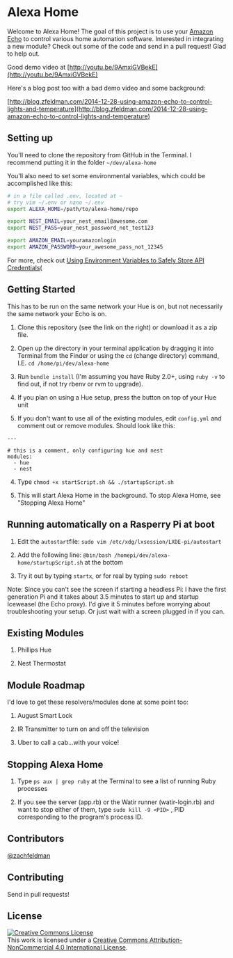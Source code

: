# Alexa Home

Welcome to Alexa Home! The goal of this project is to use your [Amazon Echo](http://amzn.to/1DO0ax3) to control various home automation software. Interested in integrating a new module? Check out some of the code and send in a pull request! Glad to help out.

Good demo video at [http://youtu.be/9AmxiGVBekE](http://youtu.be/9AmxiGVBekE)

Here's a blog post too with a bad demo video and some background:

[http://blog.zfeldman.com/2014-12-28-using-amazon-echo-to-control-lights-and-temperature](http://blog.zfeldman.com/2014-12-28-using-amazon-echo-to-control-lights-and-temperature)

## Setting up

You'll need to clone the repository from GitHub in the Terminal. I recommend putting it in the folder `~/dev/alexa-home`

You'll also need to set some environmental variables, which could be accomplished like this:

````bash
# in a file called .env, located at ~
# try vim ~/.env or nano ~/.env
export ALEXA_HOME=/path/to/alexa-home/repo

export NEST_EMAIL=your_nest_email@awesome.com
export NEST_PASS=your_nest_password_not_test123

export AMAZON_EMAIL=youramazonlogin
export AMAZON_PASSWORD=your_awesome_pass_not_12345
````

For more, check out [Using Environment Variables to Safely Store API Credentials](http://blog.zfeldman.com/2014-04-07-Using-Environment-Variables-to-Safely-Store-API-Credentials)(

## Getting Started

This has to be run on the same network your Hue is on, but not necessarily the same network your Echo is on.

1) Clone this repository (see the link on the right) or download it as a zip file.

2) Open up the directory in your terminal application by dragging it into Terminal from the Finder or using the `cd` (change directory) command, I.E. `cd /home/pi/dev/alexa-home`

3) Run `bundle install` (I'm assuming you have Ruby 2.0+, using `ruby -v` to find out, if not try rbenv or rvm to upgrade).

3) If you plan on using a Hue setup, press the button on top of your Hue unit

3) If you don't want to use all of the existing modules, edit `config.yml` and comment out or remove modules. Should look like this:

```
---

# this is a comment, only configuring hue and nest
modules:
  - hue
  - nest
```

4) Type `chmod +x startScript.sh && ./startupScript.sh`

5) This will start Alexa Home in the background. To stop Alexa Home, see "Stopping Alexa Home"

## Running automatically on a Rasperry Pi at boot

1) Edit the `autostart`file:
`sudo vim /etc/xdg/lxsession/LXDE-pi/autostart`

2) Add the following line:
`@bin/bash /homepi/dev/alexa-home/startupScript.sh`
at the bottom

3) Try it out by typing `startx`, or for real by typing `sudo reboot`

Note: Since you can't see the screen if starting a headless Pi: I have the first generation Pi and it takes about 3.5 minutes to start up and startup Iceweasel (the Echo proxy). I'd give it 5 minutes before worrying about troubleshooting your setup. Or just wait with a screen plugged in if you can.

## Existing Modules

1) Phillips Hue

2) Nest Thermostat

## Module Roadmap

I'd love to get these resolvers/modules done at some point too:

1) August Smart Lock

2) IR Transmitter to turn on and off the television

3) Uber to call a cab...with your voice!

## Stopping Alexa Home

1) Type `ps aux | grep ruby` at the Terminal to see a list of running Ruby processes

2) If you see the server (app.rb) or the Watir runner (watir-login.rb) and want to stop either of them, type `sudo kill -9 <PID>` , PID corresponding to the program's process ID.

## Contributors

[@zachfeldman](https://twitter.com/zachfeldman)

## Contributing

Send in pull requests!


## License

<a rel="license" href="http://creativecommons.org/licenses/by-nc/4.0/"><img alt="Creative Commons License" style="border-width:0" src="https://i.creativecommons.org/l/by-nc/4.0/88x31.png" /></a><br />This work is licensed under a <a rel="license" href="http://creativecommons.org/licenses/by-nc/4.0/">Creative Commons Attribution-NonCommercial 4.0 International License</a>.